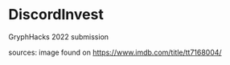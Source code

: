 ![<img src="image.png" width="100"/>](https://user-images.githubusercontent.com/56948805/169717054-e55d7292-a81d-409a-a5a8-0558beac739e.png)

# DiscordInvest
GryphHacks 2022 submission


sources:
image found on https://www.imdb.com/title/tt7168004/
